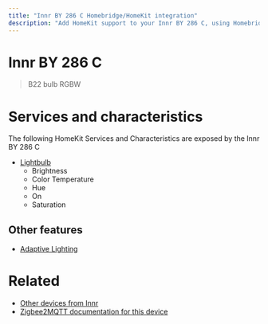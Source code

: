 ```yaml
---
title: "Innr BY 286 C Homebridge/HomeKit integration"
description: "Add HomeKit support to your Innr BY 286 C, using Homebridge, Zigbee2MQTT and homebridge-z2m."
---
```

<!---
This file has been GENERATED using src/docgen/docgen.ts
DO NOT EDIT THIS FILE MANUALLY!
-->
# Innr BY 286 C
> B22 bulb RGBW


# Services and characteristics
The following HomeKit Services and Characteristics are exposed by
the Innr BY 286 C

* [Lightbulb](../../light.md)
  * Brightness
  * Color Temperature
  * Hue
  * On
  * Saturation


## Other features
* [Adaptive Lighting](../../light.md)


# Related
* [Other devices from Innr](../index.md#innr)
* [Zigbee2MQTT documentation for this device](https://www.zigbee2mqtt.io/devices/BY_286_C.html)